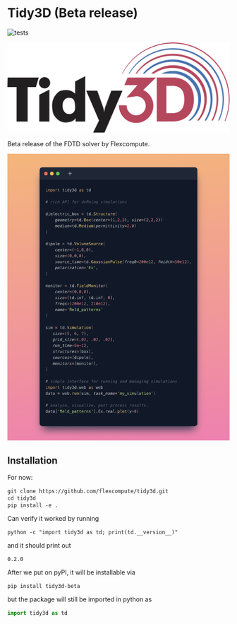 # Tidy3D (Beta release)

![tests](https://github.com/flexcompute/Tidy3D-client-revamp/actions/workflows//run_tests.yml/badge.svg)

<img src="img/Tidy3D-logo.svg">

<!-- [![Binder](https://mybinder.org/badge_logo.svg)](https://mybinder.org/v2/gh/flexcompute/Tidy3D-client-revamp/HEAD?filepath=notebooks) -->

Beta release of the FDTD solver by Flexcompute.

<img src="img/snippet.png">

## Installation

For now:

```
git clone https://github.com/flexcompute/tidy3d.git
cd tidy3d
pip install -e .
```

Can verify it worked by running

```
python -c "import tidy3d as td; print(td.__version__)"
```

and it should print out 

```
0.2.0
```

After we put on pyPI, it will be installable via

```
pip install tidy3d-beta
```

but the package will still be imported in python as 

```python
import tidy3d as td
```
